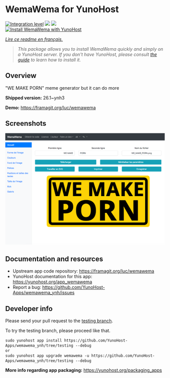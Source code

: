 <!--
N.B.: This README was automatically generated by https://github.com/YunoHost/apps/tree/master/tools/README-generator
It shall NOT be edited by hand.
-->

# WemaWema for YunoHost

[![Integration level](https://dash.yunohost.org/integration/wemawema.svg)](https://dash.yunohost.org/appci/app/wemawema) ![](https://ci-apps.yunohost.org/ci/badges/wemawema.status.svg) ![](https://ci-apps.yunohost.org/ci/badges/wemawema.maintain.svg)  
[![Install WemaWema with YunoHost](https://install-app.yunohost.org/install-with-yunohost.svg)](https://install-app.yunohost.org/?app=wemawema)

*[Lire ce readme en français.](./README_fr.md)*

> *This package allows you to install WemaWema quickly and simply on a YunoHost server.
If you don't have YunoHost, please consult [the guide](https://yunohost.org/#/install) to learn how to install it.*

## Overview

"WE MAKE PORN" meme generator but it can do more

**Shipped version:** 26.1~ynh3

**Demo:** https://framagit.org/luc/wemawema

## Screenshots

![](./doc/screenshots/WemaWema.png)

## Documentation and resources

* Upstream app code repository: https://framagit.org/luc/wemawema
* YunoHost documentation for this app: https://yunohost.org/app_wemawema
* Report a bug: https://github.com/YunoHost-Apps/wemawema_ynh/issues

## Developer info

Please send your pull request to the [testing branch](https://github.com/YunoHost-Apps/wemawema_ynh/tree/testing).

To try the testing branch, please proceed like that.
```
sudo yunohost app install https://github.com/YunoHost-Apps/wemawema_ynh/tree/testing --debug
or
sudo yunohost app upgrade wemawema -u https://github.com/YunoHost-Apps/wemawema_ynh/tree/testing --debug
```

**More info regarding app packaging:** https://yunohost.org/packaging_apps